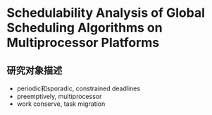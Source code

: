 # Schedulability Analysis of Global Scheduling Algorithms on Multiprocessor Platforms

## 研究对象描述

- periodic和sporadic, constrained deadlines
- preemptively, multiprocessor
- work conserve, task migration

